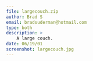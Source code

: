 ```yaml
---
file: largecouch.zip
author: Brad S
email: bradsuderman@hotmail.com
type: both
description: >
    A large couch.
date: 06/19/01
screenshot: largecouch.jpg
---
```

